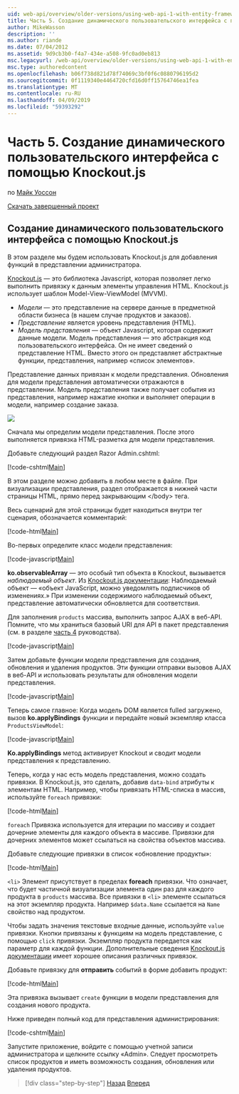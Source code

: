 ```yaml
---
uid: web-api/overview/older-versions/using-web-api-1-with-entity-framework-5/using-web-api-with-entity-framework-part-5
title: Часть 5. Создание динамического пользовательского интерфейса с помощью Knockout.js | Документация Майкрософт
author: MikeWasson
description: ''
ms.author: riande
ms.date: 07/04/2012
ms.assetid: 9d9cb3b0-f4a7-434e-a508-9fc0ad0eb813
msc.legacyurl: /web-api/overview/older-versions/using-web-api-1-with-entity-framework-5/using-web-api-with-entity-framework-part-5
msc.type: authoredcontent
ms.openlocfilehash: b06f738d821d78f74069c3bf0f6c0880796195d2
ms.sourcegitcommit: 0f1119340e4464720cfd16d0ff15764746ea1fea
ms.translationtype: MT
ms.contentlocale: ru-RU
ms.lasthandoff: 04/09/2019
ms.locfileid: "59393292"
---
```

# <a name="part-5-creating-a-dynamic-ui-with-knockoutjs"></a>Часть 5. Создание динамического пользовательского интерфейса с помощью Knockout.js

по [Майк Уоссон](https://github.com/MikeWasson)

[Скачать завершенный проект](http://code.msdn.microsoft.com/ASP-NET-Web-API-with-afa30545)

## <a name="creating-a-dynamic-ui-with-knockoutjs"></a>Создание динамического пользовательского интерфейса с помощью Knockout.js

В этом разделе мы будем использовать Knockout.js для добавления функций в представлении администратора.

[Knockout.js](http://knockoutjs.com/) — это библиотека Javascript, которая позволяет легко выполнить привязку к данным элементы управления HTML. Knockout.js использует шаблон Model-View-ViewModel (MVVM).

- *Модели* — это представление на сервере данные в предметной области бизнеса (в нашем случае продуктов и заказов).
- *Представление* является уровень представления (HTML).
- *Модель представления* — объект Javascript, которая содержит данные модели. Модель представления — это абстракция код пользовательского интерфейса. Он не имеет сведений о представление HTML. Вместо этого он представляет абстрактные функции, представления, например «список элементов».

Представление данных привязан к модели представления. Обновления для модели представления автоматически отражаются в представлении. Модель представления также получает события из представления, например нажатие кнопки и выполняет операции в модели, например создание заказа.

![](using-web-api-with-entity-framework-part-5/_static/image1.png)

Сначала мы определим модели представления. После этого выполняется привязка HTML-разметка для модели представления.

Добавьте следующий раздел Razor Admin.cshtml:

[!code-cshtml[Main](using-web-api-with-entity-framework-part-5/samples/sample1.cshtml)]

В этом разделе можно добавить в любом месте в файле. При визуализации представления, раздел отображается в нижней части страницы HTML, прямо перед закрывающим &lt;/body&gt; тега.

Весь сценарий для этой страницы будет находиться внутри тег сценария, обозначается комментарий:

[!code-html[Main](using-web-api-with-entity-framework-part-5/samples/sample2.html)]

Во-первых определите класс модели представления:

[!code-javascript[Main](using-web-api-with-entity-framework-part-5/samples/sample3.js)]

**ko.observableArray** — это особый тип объекта в Knockout, вызывается *наблюдаемый объект*. Из [Knockout.js документации](http://knockoutjs.com/documentation/observables.html): Наблюдаемый объект — «объект JavaScript, можно уведомлять подписчиков об изменениях.» При изменении содержимого наблюдаемый объект, представление автоматически обновляется для соответствия.

Для заполнения `products` массива, выполнить запрос AJAX в веб-API. Помните, что мы храниться базовый URI для API в пакет представления (см. в разделе [часть 4](using-web-api-with-entity-framework-part-4.md) руководства).

[!code-javascript[Main](using-web-api-with-entity-framework-part-5/samples/sample4.js?highlight=5)]

Затем добавьте функции модели представления для создания, обновления и удаления продуктов. Эти функции отправки вызовов AJAX в веб-API и использовать результаты для обновления модели представления.

[!code-javascript[Main](using-web-api-with-entity-framework-part-5/samples/sample5.js?highlight=7)]

Теперь самое главное: Когда модель DOM является fulled загружено, вызов **ko.applyBindings** функции и передайте новый экземпляр класса `ProductsViewModel`:

[!code-javascript[Main](using-web-api-with-entity-framework-part-5/samples/sample6.js)]

**Ko.applyBindings** метод активирует Knockout и сводит модели представления к представлению.

Теперь, когда у нас есть модель представления, можно создать привязки. В Knockout.js, это сделать, добавив `data-bind` атрибуты к элементам HTML. Например, чтобы привязать HTML-списка в массив, используйте `foreach` привязки:

[!code-html[Main](using-web-api-with-entity-framework-part-5/samples/sample7.html?highlight=1)]

`foreach` Привязка используется для итерации по массиву и создает дочерние элементы для каждого объекта в массиве. Привязки для дочерних элементов может ссылаться на свойства объектов массива.

Добавьте следующие привязки в список «обновление продукты»:

[!code-html[Main](using-web-api-with-entity-framework-part-5/samples/sample8.html)]

`<li>` Элемент присутствует в пределах **foreach** привязки. Что означает, что будет частичной визуализации элемента один раз для каждого продукта в `products` массива. Все привязки в `<li>` элементе ссылаться на этот экземпляр продукта. Например `$data.Name` ссылается на `Name` свойство над продуктом.

Чтобы задать значения текстовые входные данные, используйте `value` привязки. Кнопки привязаны к функциям на модель представление, с помощью `click` привязки. Экземпляр продукта передается как параметр для каждой функции. Дополнительные сведения [Knockout.js документации](http://knockoutjs.com/documentation/observables.html) имеет хорошее описания различных привязок.

Добавьте привязку для **отправить** событий в форме добавить продукт:

[!code-html[Main](using-web-api-with-entity-framework-part-5/samples/sample9.html)]

Эта привязка вызывает `create` функции в модели представления для создания нового продукта.

Ниже приведен полный код для представления администрирования:

[!code-cshtml[Main](using-web-api-with-entity-framework-part-5/samples/sample10.cshtml)]

Запустите приложение, войдите с помощью учетной записи администратора и щелкните ссылку «Admin». Следует просмотреть список продуктов и иметь возможность создания, обновления или удаления продуктов.

> [!div class="step-by-step"]
> [Назад](using-web-api-with-entity-framework-part-4.md)
> [Вперед](using-web-api-with-entity-framework-part-6.md)
